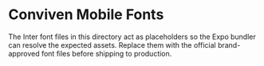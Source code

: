 # Conviven Mobile Fonts

The Inter font files in this directory act as placeholders so the Expo bundler
can resolve the expected assets. Replace them with the official brand-approved
font files before shipping to production.
